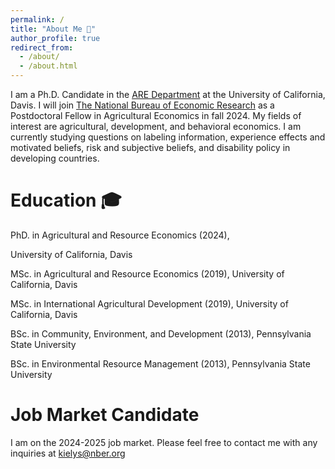```yaml
---
permalink: /
title: "About Me 👋"
author_profile: true
redirect_from: 
  - /about/
  - /about.html
---
```


I am a Ph.D. Candidate in the [ARE Department](https://are.ucdavis.edu/) at the University of California, Davis. I will join [The National Bureau of Economic Research](https://www.nber.org/) as a Postdoctoral Fellow in Agricultural Economics in fall 2024. My fields of interest are agricultural, development, and behavioral economics. I am currently studying questions on labeling information, experience effects and motivated beliefs, risk and subjective beliefs, and disability policy in developing countries.

Education 🎓
=========
PhD. in Agricultural and Resource Economics (2024),
<!--Dissertation: “”
Committee: Kristin Kiesel, Travis Lybbert, Anujit Chakraborty-->
University of California, Davis

MSc. in Agricultural and Resource Economics (2019),
University of California, Davis

MSc. in International Agricultural Development (2019),
University of California, Davis

BSc. in Community, Environment, and Development (2013),
Pennsylvania State University

BSc. in Environmental Resource Management (2013),
Pennsylvania State University

Job Market Candidate
====================
I am on the 2024-2025 job market. Please feel free to contact me with any inquiries at kielys@nber.org
